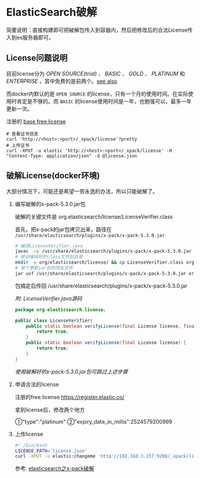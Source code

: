 # ElasticSearch破解

简要说明：直接构建即可把破解包传入到容器内，然后把修改后的合法License传入到es服务器即可。

## License问题说明

目前license分为 _OPEN SOURCE(trial)_ 、 _BASIC_ 、 _GOLD_ 、 _PLATINUM_ 和 _ENTERPRISE_ ，其中免费的是前两个。[see also](https://www.elastic.co/subscriptions)

而docker内默认的是 `OPEN SOURCE` 的license，只有一个月的使用时间。在实际使用时肯定是不够的。而 `BASIC` 的license使用时间是一年，也勉强可以，最多一年更新一次。

注册的 [base free license](https://register.elastic.co/)

```
# 查看证书信息
curl 'http://<host>:<port>/_xpack/license'?pretty
# 上传证书
curl -XPUT -u elastic 'http://<host>:<port>/_xpack/license' -H "Content-Type: application/json" -d @license.json
```

## 破解License(docker环境)

大部分情况下，可能还是希望一劳永逸的办法，所以只能破解了。

1. 编写破解的x-pack-5.3.0.jar包

	破解的关键文件是 org.elasticsearch/license/LicenseVerifier.class

	首先，把x-pack的jar包拷贝出来，路径在 `/usr/share/elasticsearch/plugins/x-pack/x-pack-5.3.0.jar`
	
	```sh
	# 编译LicenseVerifier.java
	javac -cp /usr/share/elasticsearch/plugins/x-pack/x-pack-5.3.0.jar LicenseVerifier.java
	# 移动编译好的class文件到目录
	mkdir -p org/elasticsearch/license/ && cp LicenseVerifier.class org/elasticsearch/license/
	# 单个更新jar包的同名文件
	jar uvf /usr/share/elasticsearch/plugins/x-pack/x-pack-5.3.0.jar org/elasticsearch/license/LicenseVerifier.class
	```
	
	包搞定后传回 /usr/share/elasticsearch/plugins/x-pack/x-pack-5.3.0.jar

	*附: LicenseVerifier.java源码*

	```java
	package org.elasticsearch.license;

	public class LicenseVerifier{
		public static boolean verifyLicense(final License license, final byte[] encryptedPublicKeyData) {
			return true;
		}
		public static boolean verifyLicense(final License license) {
			return true;
		}
	}
	```

	*使用破解好的x-pack-5.3.0.jar包可跳过上述步骤*

2. 申请合法的license

	注册的free license https://register.elastic.co/
	
	拿到license后，修改两个地方
	
	①"type":"platinum"
	②"expiry_date_in_millis":2524579200999

3. 上传license

	```sh
	#! /bin/bash
	LICENSE_PATH='license.json'
	curl -XPUT -u elastic:changeme 'http://192.168.3.157:9200/_xpack/license?pretty' -d @$LICENSE_PATH
	```

	参考: [elasticsearch之x-pack破解](http://blog.csdn.net/u013066244/article/details/73927756)


